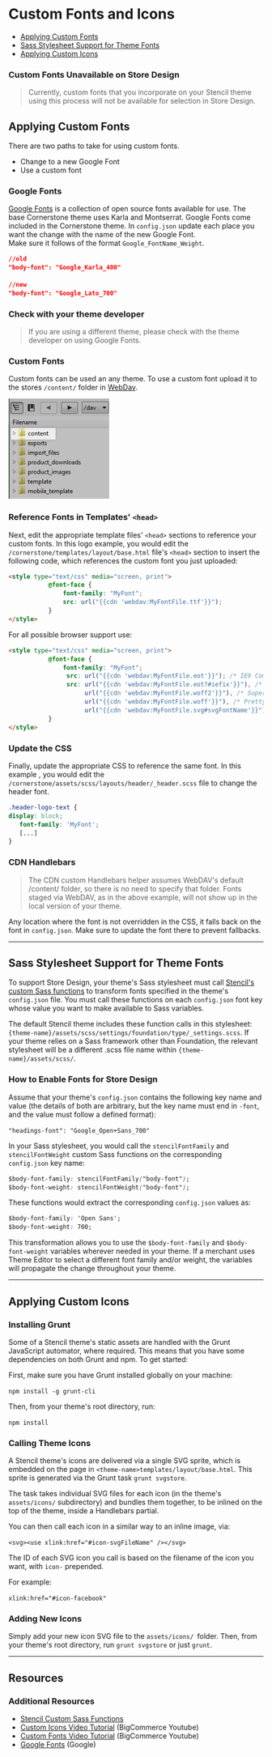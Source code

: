 # Custom Fonts and Icons

<div class="otp">

- [Applying Custom Fonts](#applying-custom-fonts)
- [Sass Stylesheet Support for Theme Fonts](#sass-stylesheet-support-for-theme-fonts)
- [Applying Custom Icons](#applying-custom-icons)

</div>


<div class="HubBlock--callout">
<div class="CalloutBlock--warning">
<div class="HubBlock-content">

<!-- theme: warning -->

### Custom Fonts Unavailable on Store Design
> Currently, custom fonts that you incorporate on your Stencil theme using this process will not be available for selection in Store Design.

</div>
</div>
</div>


<a id="markdown-applying-custom-fonts" name="applying-custom-fonts"></a>

## Applying Custom Fonts

There are two paths to take for using custom fonts.
- Change to a new Google Font
- Use a custom font

### Google Fonts

[Google Fonts](https://fonts.google.com/) is a collection of open source fonts available for use. The base Cornerstone theme uses Karla and Montserrat. Google Fonts come included in the Cornerstone theme.  In `config.json` update each place you want the change with the name of the new Google Font.  
Make sure it follows of the format `Google_FontName_Weight`.

```json
//old
"body-font": "Google_Karla_400"

//new
"body-font": "Google_Lato_700"
```

<div class="HubBlock--callout">
<div class="CalloutBlock--info">
<div class="HubBlock-content">

<!-- theme: info -->

### Check with your theme developer
> If you are using a different theme, please check with the theme developer on using Google Fonts.


</div>
</div>
</div>


### Custom Fonts

Custom fonts can be used an any theme. To use a custom font upload it to the stores `/content/` folder in [WebDav](https://support.bigcommerce.com/s/article/File-Access-WebDAV).


![content folder markdown](https://raw.githubusercontent.com/bigcommerce/dev-docs/master/assets/img/content_folder_webdav.png "Content Folder Webdav")


### Reference Fonts in Templates' `<head>`

Next, edit the appropriate template files' `<head>` sections to reference your custom fonts. In this logo example, you would edit the `/cornerstone/templates/layout/base.html` file's `<head>` section to insert the following code, which references the custom font you just uploaded:

```html
<style type="text/css" media="screen, print">
           @font-face {
               font-family: "MyFont";
               src: url("{{cdn 'webdav:MyFontFile.ttf'}}");
           }
</style>
```

For all possible browser support use:

```html
<style type="text/css" media="screen, print">
           @font-face {
               font-family: "MyFont";
				src: url("{{cdn 'webdav:MyFontFile.eot'}}"); /* IE9 Compat Modes */
				src: url("{{cdn 'webdav:MyFontFile.eot?#iefix'}}"), /* IE6-IE8 */
					 url("{{cdn 'webdav:MyFontFile.woff2'}}"), /* Super Modern Browsers */
					 url("{{cdn 'webdav:MyFontFile.woff'}}"), /* Pretty Modern Browsers */
					 url("{{cdn 'webdav:MyFontFile.svg#svgFontName'}}"); /* Legacy iOS */
           }
</style>
```

### Update the CSS

Finally, update the appropriate CSS to reference the same font. In this example , you would edit the `/cornerstone/assets/scss/layouts/header/_header.scss` file to change the header font.

```css
.header-logo-text {
display: block;
   font-family: 'MyFont';
   [...]
}
```

<div class="HubBlock--callout">
<div class="CalloutBlock--info">
<div class="HubBlock-content">

<!-- theme: {{callout_type}} -->

### CDN Handlebars
> The CDN custom Handlebars helper assumes WebDAV's default /content/ folder, so there is no need to specify that folder.
> Fonts staged via WebDAV, as in the above example, will not show up in the local version of your theme.

</div>
</div>
</div>

Any location where the font is not overridden in the CSS, it falls back on the font in `config.json`. Make sure to update the font there to prevent fallbacks.

---

<a id="markdown-sass-stylesheet-support-for-theme-fonts" name="sass-stylesheet-support-for-theme-fonts"></a>

##  Sass Stylesheet Support for Theme Fonts

To support Store Design, your theme's Sass stylesheet must call [Stencil's custom Sass functions](/stencil-docs/storefront-customization/custom-sass-functions) to transform fonts specified in the theme's `config.json` file. You must call these functions on each `config.json` font key whose value you want to make available to Sass variables.

The default Stencil theme includes these function calls in this stylesheet:
`{theme-name}/assets/scss/settings/foundation/type/_settings.scss`. If your theme relies on a Sass framework other than Foundation, the relevant stylesheet will be a different .scss file name within `{theme-name}/assets/scss/`.


### How to Enable Fonts for Store Design

Assume that your theme's `config.json` contains the following key name and value (the details of both are arbitrary, but the key name must end in `-font`, and the value must follow a defined format):

`"headings-font": "Google_Open+Sans_700"`

In your Sass stylesheet, you would call the `stencilFontFamily` and `stencilFontWeight` custom Sass functions on the corresponding `config.json` key name:

```css
$body-font-family: stencilFontFamily("body-font");
$body-font-weight: stencilFontWeight("body-font");
```

These functions would extract the corresponding `config.json` values as:

```css
$body-font-family: 'Open Sans';
$body-font-weight: 700;
```

This transformation allows you to use the `$body-font-family` and `$body-font-weight` variables wherever needed in your theme. If a merchant uses Theme Editor to select a different font family and/or weight, the variables will propagate the change throughout your theme.

---

<a id="markdown-applying-custom-icons" name="applying-custom-icons"></a>

## Applying Custom Icons

### Installing Grunt

Some of a Stencil theme's static assets are handled with the Grunt JavaScript automator, where required. This means that you have some dependencies on both Grunt and npm. To get started:

First, make sure you have Grunt installed globally on your machine:

`npm install -g grunt-cli`

Then, from your theme's root directory, run:

`npm install`

### Calling Theme Icons

A Stencil theme's icons are delivered via a single SVG sprite, which is embedded on the page in
`<theme-name>templates/layout/base.html`. This sprite is generated via the Grunt task `grunt svgstore`.

The task takes individual SVG files for each icon (in the theme's `assets/icons/` subdirectory) and bundles
them together, to be inlined on the top of the theme, inside a Handlebars partial.

You can then call each icon in a similar way to an inline image, via:

`<svg><use xlink:href="#icon-svgFileName" /></svg>`

The ID of each SVG icon you call is based on the filename of the icon you want, with `icon-` prepended.

For example:

`xlink:href="#icon-facebook"`

### Adding New Icons

Simply add your new icon SVG file to the `assets/icons/ `folder. Then, from your theme's root directory, run `grunt svgstore` or just `grunt`.

---

## Resources

### Additional Resources
* [Stencil Custom Sass Functions](https://developer.bigcommerce.com/stencil-docs/storefront-customization/custom-sass-functions)
* [Custom Icons Video Tutorial](https://www.youtube.com/watch/-w7Hbn_p_pw)  (BigCommerce Youtube)
* [Custom Fonts Video Tutorial](https://www.youtube.com/watch/-w7Hbn_p_pw) (BigCommerce Youtube)
* [Google Fonts](https://fonts.google.com/) (Google)
